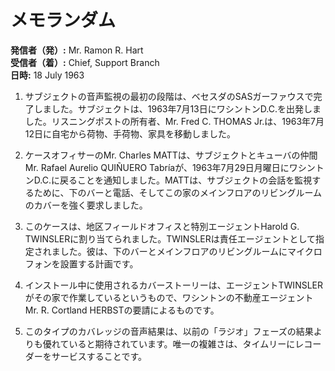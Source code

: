 # メモランダム

**発信者（発）:** Mr. Ramon R. Hart  
**受信者（着）:** Chief, Support Branch  
**日時:** 18 July 1963  

1. サブジェクトの音声監視の最初の段階は、ベセスダのSASガーファウスで完了しました。サブジェクトは、1963年7月13日にワシントンD.C.を出発しました。リスニングポストの所有者、Mr. Fred C. THOMAS Jr.は、1963年7月12日に自宅から荷物、手荷物、家具を移動しました。

2. ケースオフィサーのMr. Charles MATTは、サブジェクトとキューバの仲間Mr. Rafael Aurelio QUIÑUERO Tabríaが、1963年7月29日月曜日にワシントンD.C.に戻ることを通知しました。MATTは、サブジェクトの会話を監視するために、下のバーと電話、そしてこの家のメインフロアのリビングルームのカバーを強く要求しました。

3. このケースは、地区フィールドオフィスと特別エージェントHarold G. TWINSLERに割り当てられました。TWINSLERは責任エージェントとして指定されました。彼は、下のバーとメインフロアのリビングルームにマイクロフォンを設置する計画です。

4. インストール中に使用されるカバーストーリーは、エージェントTWINSLERがその家で作業しているというもので、ワシントンの不動産エージェントMr. R. Cortland HERBSTの要請によるものです。

5. このタイプのカバレッジの音声結果は、以前の「ラジオ」フェーズの結果よりも優れていると期待されています。唯一の複雑さは、タイムリーにレコーダーをサービスすることです。